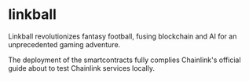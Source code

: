 # linkball
Linkball revolutionizes fantasy football, fusing blockchain and AI for an unprecedented gaming adventure.

The deployment of the smartcontracts fully complies Chainlink's official guide about to test Chainlink services locally.
